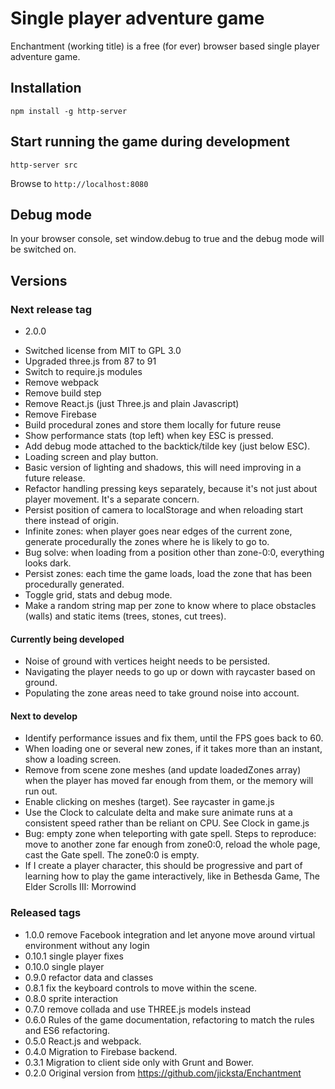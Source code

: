 # Single player adventure game
Enchantment (working title) is a free (for ever) browser based single player adventure game.

## Installation
```
npm install -g http-server
```

## Start running the game during development
```
http-server src
```

Browse to `http://localhost:8080`

## Debug mode
In your browser console, set window.debug to true and the debug mode will be switched on.

## Versions

### Next release tag
* 2.0.0
- Switched license from MIT to GPL 3.0
- Upgraded three.js from 87 to 91
- Switch to require.js modules
- Remove webpack
- Remove build step
- Remove React.js (just Three.js and plain Javascript)
- Remove Firebase
- Build procedural zones and store them locally for future reuse
- Show performance stats (top left) when key ESC is pressed.
- Add debug mode attached to the backtick/tilde key (just below ESC).
- Loading screen and play button.
- Basic version of lighting and shadows, this will need improving in a future release.
- Refactor handling pressing keys separately, because it's not just about player movement. It's a separate concern.
- Persist position of camera to localStorage and when reloading start there instead of origin.
- Infinite zones: when player goes near edges of the current zone, generate procedurally the zones where he is likely to go to.
- Bug solve: when loading from a position other than zone-0:0, everything looks dark.
- Persist zones: each time the game loads, load the zone that has been procedurally generated.
- Toggle grid, stats and debug mode.
- Make a random string map per zone to know where to place obstacles (walls) and static items (trees, stones, cut trees).

#### Currently being developed
- Noise of ground with vertices height needs to be persisted.
- Navigating the player needs to go up or down with raycaster based on ground.
- Populating the zone areas need to take ground noise into account.

#### Next to develop
- Identify performance issues and fix them, until the FPS goes back to 60.
- When loading one or several new zones, if it takes more than an instant, show a loading screen.
- Remove from scene zone meshes (and update loadedZones array) when the player has moved far enough from them, or the memory will run out.
- Enable clicking on meshes (target). See raycaster in game.js
- Use the Clock to calculate delta and make sure animate runs at a consistent speed rather than be reliant on CPU. See Clock in game.js
- Bug: empty zone when teleporting with gate spell. Steps to reproduce: move to another zone far enough from zone0:0, reload the whole page, cast the Gate spell. The zone0:0 is empty.
- If I create a player character, this should be progressive and part of learning how to play the game interactively, like in Bethesda Game, The Elder Scrolls III: Morrowind 

### Released tags
* 1.0.0 remove Facebook integration and let anyone move around virtual environment without any login
* 0.10.1 single player fixes
* 0.10.0 single player
* 0.9.0 refactor data and classes
* 0.8.1 fix the keyboard controls to move within the scene.
* 0.8.0 sprite interaction
* 0.7.0 remove collada and use THREE.js models instead
* 0.6.0 Rules of the game documentation, refactoring to match the rules and ES6 refactoring.
* 0.5.0 React.js and webpack.
* 0.4.0 Migration to Firebase backend.
* 0.3.1 Migration to client side only with Grunt and Bower.
* 0.2.0 Original version from https://github.com/jicksta/Enchantment
